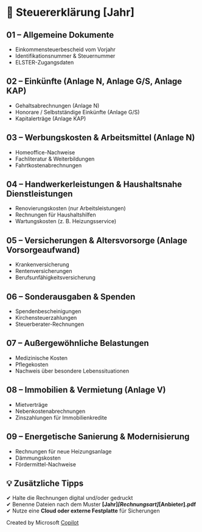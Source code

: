 # 📂 Steuererklärung [Jahr]

## 01 – Allgemeine Dokumente
- Einkommensteuerbescheid vom Vorjahr  
- Identifikationsnummer & Steuernummer  
- ELSTER-Zugangsdaten  

## 02 – Einkünfte (Anlage N, Anlage G/S, Anlage KAP)
- Gehaltsabrechnungen (Anlage N)  
- Honorare / Selbstständige Einkünfte (Anlage G/S)  
- Kapitalerträge (Anlage KAP)

## 03 – Werbungskosten & Arbeitsmittel (Anlage N)
- Homeoffice-Nachweise  
- Fachliteratur & Weiterbildungen  
- Fahrtkostenabrechnungen  

## 04 – Handwerkerleistungen & Haushaltsnahe Dienstleistungen
- Renovierungskosten (nur Arbeitsleistungen)  
- Rechnungen für Haushaltshilfen  
- Wartungskosten (z. B. Heizungsservice)  

## 05 – Versicherungen & Altersvorsorge (Anlage Vorsorgeaufwand)
- Krankenversicherung  
- Rentenversicherungen
- Berufsunfähigkeitsversicherung

## 06 – Sonderausgaben & Spenden
- Spendenbescheinigungen  
- Kirchensteuerzahlungen  
- Steuerberater-Rechnungen  

## 07 – Außergewöhnliche Belastungen
- Medizinische Kosten  
- Pflegekosten  
- Nachweis über besondere Lebenssituationen  

## 08 – Immobilien & Vermietung (Anlage V)
- Mietverträge  
- Nebenkostenabrechnungen  
- Zinszahlungen für Immobilienkredite  

## 09 – Energetische Sanierung & Modernisierung
- Rechnungen für neue Heizungsanlage  
- Dämmungskosten  
- Fördermittel-Nachweise  

## 💡 Zusätzliche Tipps
✔ Halte die Rechnungen digital und/oder gedruckt  
✔ Benenne Dateien nach dem Muster **[Jahr]_[Rechnungsart]_[Anbieter].pdf**  
✔ Nutze eine **Cloud oder externe Festplatte** für Sicherungen  

Created by Microsoft [Copilot](https://copilot.microsoft.com/chats/uobuZngB4cQ8qgrqZPi5q)